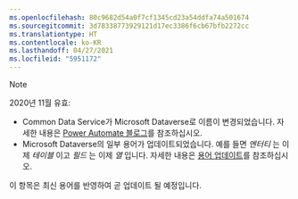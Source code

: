 ```yaml
---
ms.openlocfilehash: 80c9682d54a0f7cf1345cd23a54ddfa74a501674
ms.sourcegitcommit: 3d78338773929121d17ec3386f6cb67bfb2272cc
ms.translationtype: HT
ms.contentlocale: ko-KR
ms.lasthandoff: 04/27/2021
ms.locfileid: "5951172"
---
```

> [!NOTE]
> 2020년 11월 유효:
>
> - Common Data Service가 Microsoft Dataverse로 이름이 변경되었습니다. 자세한 내용은 [Power Automate 블로그](https://aka.ms/PAuAppBlog)를 참조하십시오.
> - Microsoft Dataverse의 일부 용어가 업데이트되었습니다. 예를 들면 *엔터티* 는 이제 *테이블* 이고 *필드* 는 이제 *열* 입니다. 자세한 내용은 [용어 업데이트](/powerapps/maker/data-platform/data-platform-intro)를 참조하십시오.
>
> 이 항목은 최신 용어를 반영하여 곧 업데이트 될 예정입니다.